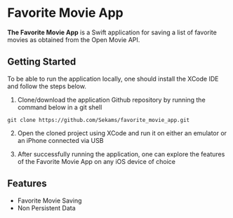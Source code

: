 # Favorite Movie App

**The Favorite Movie App** is a Swift application for saving a list of favorite movies as obtained from the Open Movie API.

## Getting Started
To be able to run the application locally, one should install the XCode IDE and follow the steps below.

1. Clone/download the application Github repository by running the command below in a git shell
```
git clone https://github.com/Sekams/favorite_movie_app.git
```
2. Open the cloned project using XCode and run it on either an emulator or an iPhone connected via USB

3. After successfully running the application, one can explore the features of the Favorite Movie App on any iOS device of choice

## Features
* Favorite Movie Saving
* Non Persistent Data
